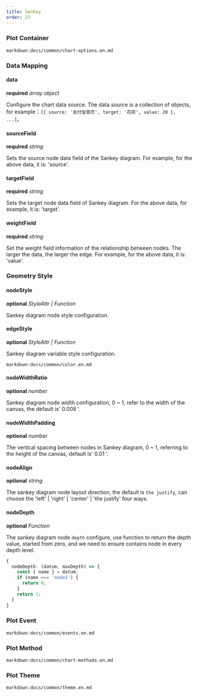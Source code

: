 ```yaml
---
title: Sankey
order: 27
---
```


### Plot Container

`markdown:docs/common/chart-options.en.md`

### Data Mapping

#### data

<description>**required** _array object_</description>

Configure the chart data source. The data source is a collection of objects, for example：`[{ source: '支付宝首页', target: '花呗', value: 20 }, ...]`。

#### sourceField

<description>**required** _string_</description>

Sets the source node data field of the Sankey diagram. For example, for the above data, it is: 'source'.

#### targetField

<description>**required** _string_</description>

Sets the target node data field of Sankey diagram. For the above data, for example, it is: 'target'.

#### weightField

<description>**required** _string_</description>

Set the weight field information of the relationship between nodes. The larger the data, the larger the edge. For example, for the above data, it is: 'value'.

### Geometry Style

#### nodeStyle

<description>**optional** _StyleAttr | Function_</description>

Sankey diagram node style configuration.

#### edgeStyle

<description>**optional** _StyleAttr | Function_</description>

Sankey diagram variable style configuration.

`markdown:docs/common/color.en.md`

#### nodeWidthRatio

<description>**optional** _number_</description>

Sankey diagram node width configuration, 0 ~ 1, refer to the width of the canvas, the default is' 0.008 '.

#### nodeWidthPadding

<description>**optional** _number_</description>

The vertical spacing between nodes in Sankey diagram, 0 ~ 1, referring to the height of the canvas, default is' 0.01 '.

#### nodeAlign

<description>**optional** _string_</description>

The sankey diagram node layout direction, the default is `the justify`, can choose the 'left' | 'right' | 'center' | 'the justify' four ways.

#### nodeDepth

<description>**optional** _Function_</description>

The sankey diagram node `depth` configure, use function to return the depth value, started from zero, and we need to ensure contains node in every depth level.

```ts
{
  nodeDepth: (datum, maxDepth) => {
    const { name } = datum;
    if (name === 'node1') {
      return 0;
    }
    return 1;
  }
}
```

### Plot Event

`markdown:docs/common/events.en.md`

### Plot Method

`markdown:docs/common/chart-methods.en.md`

### Plot Theme

`markdown:docs/common/theme.en.md`
